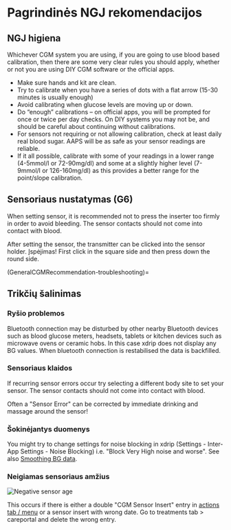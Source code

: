 # Pagrindinės NGJ rekomendacijos

## NGJ higiena

Whichever CGM system you are using, if you are going to use blood based calibration, then there are some very clear rules you should apply, whether or not you are using DIY CGM software or the official apps.

-   Make sure hands and kit are clean.
-   Try to calibrate when you have a series of dots with a flat arrow (15-30 minutes is usually enough)
-   Avoid calibrating when glucose levels are moving up or down.
-   Do “enough” calibrations – on official apps, you will be prompted for once or twice per day checks. On DIY systems you may not be, and should be careful about continuing without calibrations.
-   For sensors not requiring or not allowing calibration, check at least daily real blood sugar. AAPS will be as safe as your sensor readings are reliable.
-   If it all possible, calibrate with some of your readings in a lower range (4-5mmol/l or 72-90mg/dl) and some at a slightly higher level (7-9mmol/l or 126-160mg/dl) as this provides a better range for the point/slope calibration.

## Sensoriaus nustatymas (G6)

When setting sensor, it is recommended not to press the inserter too firmly in order to avoid bleeding. The sensor contacts should not come into contact with blood.

After setting the sensor, the transmitter can be clicked into the sensor holder. Įspėjimas! First click in the square side and then press down the round side.

(GeneralCGMRecommendation-troubleshooting)=
## Trikčių šalinimas

### Ryšio problemos

Bluetooth connection may be disturbed by other nearby Bluetooth devices such as blood glucose meters, headsets, tablets or kitchen devices such as microwave ovens or ceramic hobs. In this case xdrip does not display any BG values. When bluetooth connection is restabilised the data is backfilled.

### Sensoriaus klaidos

If recurring sensor errors occur try selecting a different body site to set your sensor. The sensor contacts should not come into contact with blood.

Often a "Sensor Error" can be corrected by immediate drinking and massage around the sensor!

### Šokinėjantys duomenys

You might try to change settings for noise blocking in xdrip (Settings - Inter-App Settings - Noise Blocking) i.e. "Block Very High noise and worse". See also [Smoothing BG data](../Usage/Smoothing-Blood-Glucose-Data-in-xDrip.md).

### Neigiamas sensoriaus amžius

![Negative sensor age](../images/Troubleshooting_SensorAge.png)

This occurs if there is either a double "CGM Sensor Insert" entry in [actions tab / menu](Config-Builder-actions) or a sensor insert with wrong date. Go to treatments tab \> careportal and delete the wrong entry.
